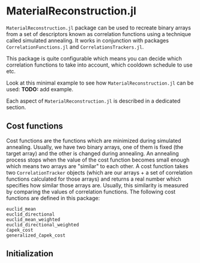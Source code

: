 # MaterialReconstruction.jl

`MaterialReconstruction.jl` package can be used to recreate binary arrays from
a set of descriptors known as correlation functions using a technique called
simulated annealing. It works in conjunction with packages
`CorrelationFunctions.jl` and `CorrelationsTrackers.jl`.

This package is quite configurable which means you can decide which correlation
functions to take into account, which cooldown schedule to use etc.

Look at this minimal example to see how `MaterialReconstruction.jl` can be used:
**TODO:** add example.

Each aspect of `MaterialReconstruction.jl` is described in a dedicated section.

## Cost functions

Cost functions are the functions which are minimized during simulated
annealing. Usually, we have two binary arrays, one of them is fixed (the target
array) and the other is changed during annealing. An annealing process stops
when the value of the cost function becomes small enough which means two arrays
are "similar" to each other. A cost function takes two `CorrelationTracker`
objects (which are our arrays + a set of correlation functions calculated for
those arrays) and returns a real number which specifies how similar those
arrays are. Usually, this similarity is measured by comparing the values of
correlation functions. The following cost functions are defined in this package:

```@docs
euclid_mean
euclid_directional
euclid_mean_weighted
euclid_directional_weighted
čapek_cost
generalized_čapek_cost
```

## Initialization
